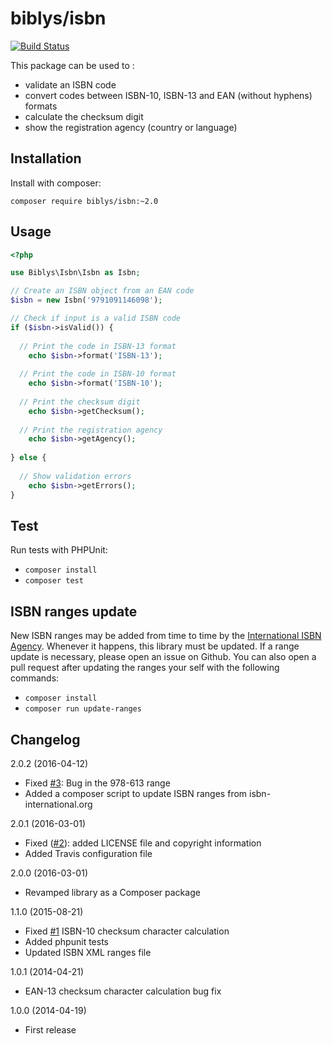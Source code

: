 # biblys/isbn

[![Build Status](https://travis-ci.org/biblys/isbn.svg?branch=master)](https://travis-ci.org/biblys/isbn)

This package can be used to :  
* validate an ISBN code
* convert codes between ISBN-10, ISBN-13 and EAN (without hyphens) formats
* calculate the checksum digit
* show the registration agency (country or language)


## Installation

Install with composer:

`composer require biblys/isbn:~2.0`

## Usage

```php
<?php

use Biblys\Isbn\Isbn as Isbn;

// Create an ISBN object from an EAN code
$isbn = new Isbn('9791091146098'); 

// Check if input is a valid ISBN code
if ($isbn->isValid()) {
  
  // Print the code in ISBN-13 format
	echo $isbn->format('ISBN-13');
  
  // Print the code in ISBN-10 format
	echo $isbn->format('ISBN-10');
  
  // Print the checksum digit
	echo $isbn->getChecksum();
  
  // Print the registration agency
	echo $isbn->getAgency();
  
} else {
  
  // Show validation errors
	echo $isbn->getErrors();
}
```


## Test

Run tests with PHPUnit:

* `composer install`
* `composer test`


## ISBN ranges update

New ISBN ranges may be added from time to time by the 
[International ISBN Agency](https://www.isbn-international.org/). Whenever it
happens, this library must be updated. If a range update is necessary, please
open an issue on Github. You can also open a pull request after updating
the ranges your self with the following commands:

* `composer install`
* `composer run update-ranges`


## Changelog

2.0.2 (2016-04-12)
* Fixed [#3](https://github.com/biblys/isbn/issues/3): Bug in the 978-613 range
* Added a composer script to update ISBN ranges from isbn-international.org

2.0.1 (2016-03-01)
* Fixed ([#2](https://github.com/biblys/isbn/issues/2)):
added LICENSE file and copyright information
* Added Travis configuration file

2.0.0 (2016-03-01)
* Revamped library as a Composer package

1.1.0 (2015-08-21)
* Fixed [#1](https://github.com/biblys/isbn/issues/1) 
ISBN-10 checksum character calculation 
* Added phpunit tests
* Updated ISBN XML ranges file

1.0.1 (2014-04-21)
* EAN-13 checksum character calculation bug fix

1.0.0 (2014-04-19)
* First release
